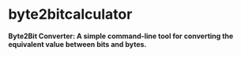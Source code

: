 # byte2bitcalculator
**Byte2Bit Converter: A simple command-line tool for converting the equivalent value between bits and bytes.**
